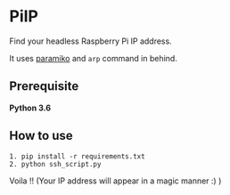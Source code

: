 # PiIP
Find your headless Raspberry Pi IP address.

It uses [paramiko](http://www.paramiko.org/) and `arp` command in behind.

## Prerequisite
__Python 3.6__

## How to use

```
1. pip install -r requirements.txt
2. python ssh_script.py 
```

Voila !! (Your IP address will appear in a magic manner :) )
